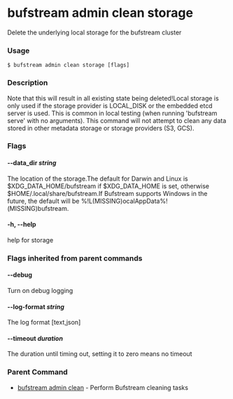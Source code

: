 # bufstream admin clean storage

Delete the underlying local storage for the bufstream cluster

### Usage

```console
$ bufstream admin clean storage [flags]
```

### Description

Note that this will result in all existing state being deleted!Local storage is only used if the storage provider is LOCAL_DISK or the embedded etcd server is used. This is common in local testing (when running 'bufstream serve' with no arguments). This command will not attempt to clean any data stored in other metadata storage or storage providers (S3, GCS).

### Flags

#### \--data_dir _string_

The location of the storage.The default for Darwin and Linux is $XDG_DATA_HOME/bufstream if $XDG_DATA_HOME is set, otherwise $HOME/.local/share/bufstream.If Bufstream supports Windows in the future, the default will be %!L(MISSING)ocalAppData%!(MISSING)bufstream.

#### \-h, --help

help for storage

### Flags inherited from parent commands

#### \--debug

Turn on debug logging

#### \--log-format _string_

The log format \[text,json\]

#### \--timeout _duration_

The duration until timing out, setting it to zero means no timeout

### Parent Command

- [bufstream admin clean](../) - Perform Bufstream cleaning tasks

